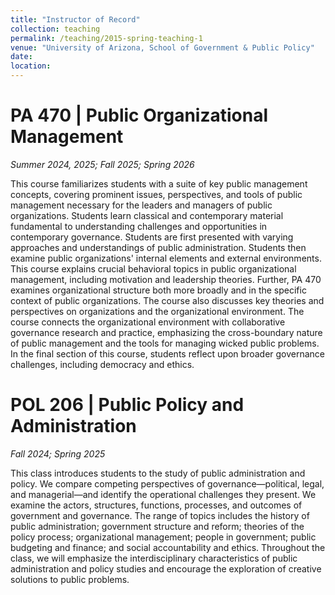 ```yaml
---
title: "Instructor of Record"
collection: teaching
permalink: /teaching/2015-spring-teaching-1
venue: "University of Arizona, School of Government & Public Policy"
date:
location:
---
```



PA 470 | Public Organizational Management
======
_Summer 2024, 2025; Fall 2025; Spring 2026_

This course familiarizes students with a suite of key public management concepts, covering prominent issues, perspectives, and tools of public management necessary for the leaders and managers of public organizations. Students learn classical and contemporary material fundamental to understanding challenges and opportunities in contemporary governance. Students are first presented with varying approaches and understandings of public administration. Students then examine public organizations' internal elements and external environments. This course explains crucial behavioral topics in public organizational management, including motivation and leadership theories. Further, PA 470 examines organizational structure both more broadly and in the specific context of public organizations. The course also discusses key theories and perspectives on organizations and the organizational environment. The course connects the organizational environment with collaborative governance research and practice, emphasizing the cross-boundary nature of public management and the tools for managing wicked public problems. In the final section of this course, students reflect upon broader governance challenges, including democracy and ethics.


POL 206 | Public Policy and Administration
======
_Fall 2024; Spring 2025_

This class introduces students to the study of public administration and policy. We compare competing perspectives of governance—political, legal, and managerial—and identify the operational challenges they present. We examine the actors, structures, functions, processes, and outcomes of government and governance. The range of topics includes the history of public administration; government structure and reform; theories of the policy process; organizational management; people in government; public budgeting and finance; and social accountability and ethics. Throughout the class, we will emphasize the interdisciplinary characteristics of public administration and policy studies and encourage the exploration of creative solutions to public problems. 

